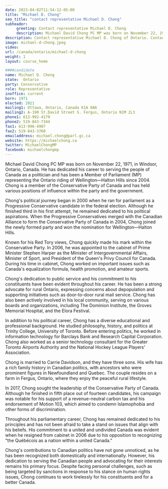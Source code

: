 ```yaml
---
date: 2023-04-02T11:54:12-05:00
title: "Michael D. Chong"
seo_title: "contact representative Michael D. Chong"
subheader:
     greeting: Contact representative Michael D. Chong
     description: Michael David Chong PC MP was born on November 22, 1971, in Windsor, Ontario, Canada.
description: Contact representative Michael D. Chong of Ontario. Contact information for Michael D. Chong includes email address, phone number, and mailing address.
image: michael-d-chong.jpeg
video:
url: /canada/ontario/michael-d-chong
weight: 1
layout: course_home

####candidate
name: Michael D. Chong
state:	Ontario
party: Conservative
role: Representative
inoffice: current
born: 1971
elected: 2021
mailing1: Ottawa, Ontario, Canada K1A 0A6
mailing2: A-190 St.David Street S. Fergus, Ontario N1M 2L3
phone1: 613-992-4179
phone2: 519-843-7344
fax1: 613-996-4907
fax2: 519-843-3760
emailaddress: michael.chong@parl.gc.ca
website: https://michaelchong.ca
twitter: MichaelChongMP
facebook: michaelchongmp
---
```


Michael David Chong PC MP was born on November 22, 1971, in Windsor, Ontario, Canada. He has dedicated his career to serving the people of Canada as a politician and has been a Member of Parliament (MP) representing the Ontario riding of Wellington—Halton Hills since 2004. Chong is a member of the Conservative Party of Canada and has held various positions of influence within the party and the government.

Chong's political journey began in 2000 when he ran for parliament as a Progressive Conservative candidate in the federal election. Although he finished third in his first attempt, he remained dedicated to his political aspirations. When the Progressive Conservatives merged with the Canadian Alliance to form the Conservative Party of Canada in 2004, Chong joined the newly formed party and won the nomination for Wellington—Halton Hills.

Known for his Red Tory views, Chong quickly made his mark within the Conservative Party. In 2006, he was appointed to the cabinet of Prime Minister Stephen Harper as the Minister of Intergovernmental Affairs, Minister of Sport, and President of the Queen's Privy Council for Canada. During his time in cabinet, Chong worked on important issues such as Canada's equalization formula, health promotion, and amateur sports.

Chong's dedication to public service and his commitment to his constituents have been evident throughout his career. He has been a strong advocate for rural Ontario, expressing concerns about depopulation and supporting initiatives such as door-to-door rural mail service. Chong has also been actively involved in his local community, serving on various boards and organizations, including The Dominion Institute, the Groves Memorial Hospital, and the Elora Festival.

In addition to his political career, Chong has a diverse educational and professional background. He studied philosophy, history, and politics at Trinity College, University of Toronto. Before entering politics, he worked in information technology for Barclays Bank and Research Capital Corporation. Chong also worked as a senior technology consultant for the Greater Toronto Airports Authority and the National Hockey League Players' Association.

Chong is married to Carrie Davidson, and they have three sons. His wife has a rich family history in Canadian politics, with ancestors who were prominent figures in Newfoundland and Quebec. The couple resides on a farm in Fergus, Ontario, where they enjoy the peaceful rural lifestyle.

In 2017, Chong sought the leadership of the Conservative Party of Canada. Although he finished in fifth place out of fourteen candidates, his campaign was notable for his support of a revenue-neutral carbon tax and his endorsement of Motion 103, which aimed to condemn Islamophobia and other forms of discrimination.

Throughout his parliamentary career, Chong has remained dedicated to his principles and has not been afraid to take a stand on issues that align with his beliefs. His commitment to a united and undivided Canada was evident when he resigned from cabinet in 2006 due to his opposition to recognizing "the Québécois as a nation within a united Canada."

Chong's contributions to Canadian politics have not gone unnoticed, as he has been recognized both domestically and internationally. However, his dedication to serving the Canadian people and advocating for their interests remains his primary focus. Despite facing personal challenges, such as being targeted by sanctions in response to his stance on human rights issues, Chong continues to work tirelessly for his constituents and for a better Canada.
